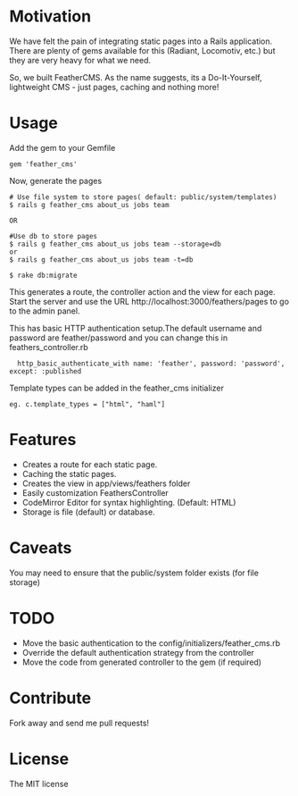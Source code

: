 # Motivation
 We have felt the pain of integrating static pages into a Rails application. There are plenty of gems available for this (Radiant, Locomotiv, etc.) but they are very heavy for what we need.

So, we built FeatherCMS. As the name suggests, its a Do-It-Yourself, lightweight CMS - just pages, caching and nothing more!

# Usage
Add the gem to your Gemfile

    gem 'feather_cms'

Now, generate the pages 

    # Use file system to store pages( default: public/system/templates)
    $ rails g feather_cms about_us jobs team
    
    OR
    
    #Use db to store pages
    $ rails g feather_cms about_us jobs team --storage=db
    or
    $ rails g feather_cms about_us jobs team -t=db

    $ rake db:migrate

This generates a route, the controller action and the view for each page. Start the server and use the URL http://localhost:3000/feathers/pages to go to the admin panel. 

This has basic HTTP authentication setup.The default username and password are feather/password and you can change this in feathers_controller.rb

      http_basic_authenticate_with name: 'feather', password: 'password', except: :published

Template types can be added in the feather_cms initializer 

    eg. c.template_types = ["html", "haml"]

# Features

* Creates a route for each static page.
* Caching the static pages.
* Creates the view in app/views/feathers folder
* Easily customization FeathersController
* CodeMirror Editor for syntax highlighting. (Default: HTML)
* Storage is file (default) or database.

# Caveats
You may need to ensure that the public/system folder exists (for file storage)

# TODO

* Move the basic authentication to the config/initializers/feather_cms.rb
* Override the default authentication strategy from the controller
* Move the code from generated controller to the gem (if required)
    
# Contribute
Fork away and send me pull requests!

# License 
The MIT license

